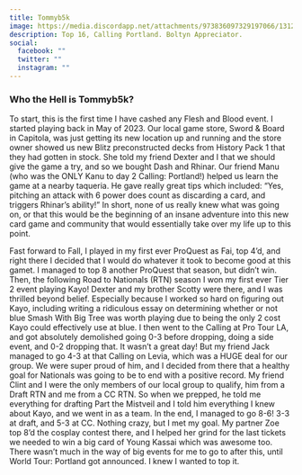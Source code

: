 ```yaml
---
title: Tommyb5k
image: https://media.discordapp.net/attachments/973836097329197066/1312935590580191303/20240323_083019.jpg?ex=674e4e0d&is=674cfc8d&hm=e16168eba9f3456520144783a5d00934de956824e5f9d1451aeea8676f2fa0ab&=&format=webp&width=741&height=741
description: Top 16, Calling Portland. Boltyn Appreciator. 
social:
  facebook: ""
  twitter: ""
  instagram: ""
---
```


### Who the Hell is Tommyb5k?
  To start, this is the first time I have cashed any Flesh and Blood event. I started playing back in May of 2023.  Our local game store, Sword & Board in Capitola, was just getting its new location up and running and the store owner showed us new Blitz preconstructed decks from History Pack 1 that they had gotten in stock. She told my friend Dexter and I that we should give the game a try, and so we bought Dash and Rhinar. Our friend Manu (who was the ONLY Kanu to day 2 Calling: Portland!) helped us learn the game at a nearby taqueria. He gave really great tips which included: “Yes, pitching an attack with 6 power does count as discarding a card, and triggers Rhinar’s ability!” In short, none of us really knew what was going on, or that this would be the beginning of an insane adventure into this new card game and community that would essentially take over my life up to this point. 

  Fast forward to Fall, I played in my first ever ProQuest as Fai, top 4’d, and right there I decided that I would do whatever it took to become good at this gamet. I managed to top 8 another ProQuest that season, but didn’t win. Then, the following Road to Nationals (RTN) season I won my first ever Tier 2 event playing Kayo! Dexter and my brother Scotty were there, and I was thrilled beyond belief. Especially because I worked so hard on figuring out Kayo, including writing a ridiculous essay on determining whether or not blue Smash With Big Tree was worth playing due to being the only 2 cost Kayo could effectively use at blue. I then went to the Calling at Pro Tour LA, and got absolutely demolished going 0-3 before dropping, doing a side event, and 0-2 dropping that. It wasn’t a great day! But my friend Jack managed to go 4-3 at that Calling on Levia, which was a HUGE deal for our group. We were super proud of him, and I decided from there that a healthy goal for Nationals was going to be to end with a positive record. My friend Clint and I were the only members of our local group to qualify, him from a Draft RTN and me from a CC RTN. So when we prepped, he told me everything for drafting Part the Mistveil and I told him everything I knew about Kayo, and we went in as a team. In the end, I managed to go 8-6! 3-3 at draft, and 5-3 at CC. Nothing crazy, but I met my goal. My partner Zoe top 8’d the cosplay contest there, and I helped her grind for the last tickets we needed to win a big card of Young Kassai which was awesome too. There wasn’t much in the way of big events for me to go to after this, until World Tour: Portland got announced. I knew I wanted to top it. 
